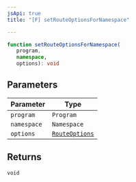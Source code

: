 ```yaml
---
jsApi: true
title: "[F] setRouteOptionsForNamespace"

---
```

```ts
function setRouteOptionsForNamespace(
   program, 
   namespace, 
   options): void
```

## Parameters

| Parameter | Type |
| ------ | ------ |
| `program` | `Program` |
| `namespace` | `Namespace` |
| `options` | [`RouteOptions`](../interfaces/RouteOptions.md) |

## Returns

`void`
